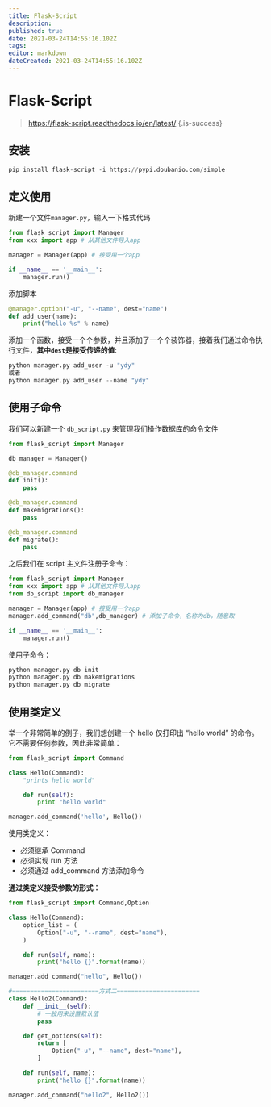 ```yaml
---
title: Flask-Script
description: 
published: true
date: 2021-03-24T14:55:16.102Z
tags: 
editor: markdown
dateCreated: 2021-03-24T14:55:16.102Z
---
```


# Flask-Script

> https://flask-script.readthedocs.io/en/latest/
{.is-success}


## 安装

```python
pip install flask-script -i https://pypi.doubanio.com/simple
```

## 定义使用

新建一个文件`manager.py`，输入一下格式代码

```python
from flask_script import Manager
from xxx import app # 从其他文件导入app

manager = Manager(app) # 接受用一个app

if __name__ == '__main__':
    manager.run()
```

添加脚本

```python
@manager.option("-u", "--name", dest="name")
def add_user(name):
    print("hello %s" % name)
```

添加一个函数，接受一个个参数，并且添加了一个个装饰器，接着我们通过命令执行文件，**其中`dest`是接受传递的值**:

```python
python manager.py add_user -u "ydy"
或者
python manager.py add_user --name "ydy"
```

## 使用子命令

我们可以新建一个 `db_script.py` 来管理我们操作数据库的命令文件

```python
from flask_script import Manager

db_manager = Manager()

@db_manager.command
def init():
    pass

@db_manager.command
def makemigrations():
    pass

@db_manager.command
def migrate():
    pass
```

之后我们在 script 主文件注册子命令：

```python
from flask_script import Manager
from xxx import app # 从其他文件导入app
from db_script import db_manager

manager = Manager(app) # 接受用一个app
manager.add_command("db",db_manager) # 添加子命令，名称为db，随意取

if __name__ == '__main__':
    manager.run()
```

使用子命令：

```python
python manager.py db init
python manager.py db makemigrations
python manager.py db migrate
```

## 使用类定义

举一个非常简单的例子，我们想创建一个 hello 仅打印出 “hello world” 的命令。它不需要任何参数，因此非常简单：

```python
from flask_script import Command

class Hello(Command):
    "prints hello world"

    def run(self):
        print "hello world"

manager.add_command('hello', Hello())
```

使用类定义：

- 必须继承 Command
- 必须实现 run 方法
- 必须通过 add_command 方法添加命令

**通过类定义接受参数的形式：**

```python
from flask_script import Command,Option

class Hello(Command):
    option_list = (
        Option("-u", "--name", dest="name"),
    )

    def run(self, name):
        print("hello {}".format(name))

manager.add_command("hello", Hello())

#========================方式二=======================
class Hello2(Command):
    def __init__(self):
        # 一般用来设置默认值
        pass

    def get_options(self):
        return [
            Option("-u", "--name", dest="name"),
        ]

    def run(self, name):
        print("hello {}".format(name))

manager.add_command("hello2", Hello2())
```
